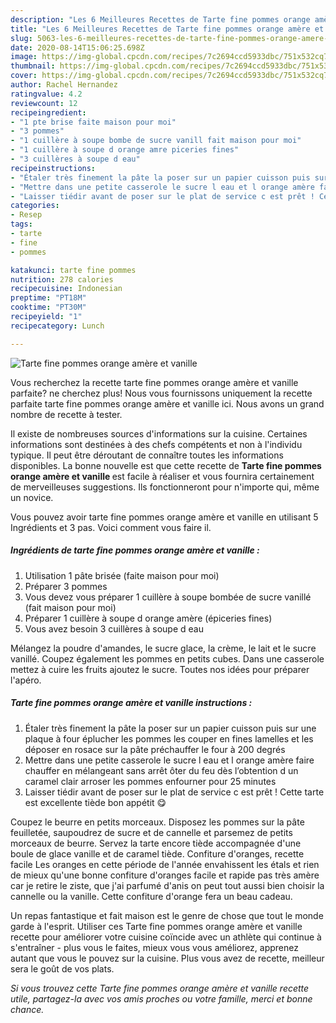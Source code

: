 ```yaml
---
description: "Les 6 Meilleures Recettes de Tarte fine pommes orange amère et vanille"
title: "Les 6 Meilleures Recettes de Tarte fine pommes orange amère et vanille"
slug: 5063-les-6-meilleures-recettes-de-tarte-fine-pommes-orange-amere-et-vanille
date: 2020-08-14T15:06:25.698Z
image: https://img-global.cpcdn.com/recipes/7c2694ccd5933dbc/751x532cq70/tarte-fine-pommes-orange-amere-et-vanille-photo-principale-de-la-recette.jpg
thumbnail: https://img-global.cpcdn.com/recipes/7c2694ccd5933dbc/751x532cq70/tarte-fine-pommes-orange-amere-et-vanille-photo-principale-de-la-recette.jpg
cover: https://img-global.cpcdn.com/recipes/7c2694ccd5933dbc/751x532cq70/tarte-fine-pommes-orange-amere-et-vanille-photo-principale-de-la-recette.jpg
author: Rachel Hernandez
ratingvalue: 4.2
reviewcount: 12
recipeingredient:
- "1 pte brise faite maison pour moi"
- "3 pommes"
- "1 cuillère à soupe bombe de sucre vanill fait maison pour moi"
- "1 cuillère à soupe d orange amre piceries fines"
- "3 cuillères à soupe d eau"
recipeinstructions:
- "Étaler très finement la pâte la poser sur un papier cuisson puis sur une plaque à four éplucher les pommes les couper en fines lamelles et les déposer en rosace sur la pâte préchauffer le four à 200 degrés"
- "Mettre dans une petite casserole le sucre l eau et l orange amère faire chauffer en mélangeant sans arrêt ôter du feu dès l’obtention d un caramel clair arroser les pommes enfourner pour 25 minutes"
- "Laisser tiédir avant de poser sur le plat de service c est prêt ! Cette tarte est excellente tiède bon appétit 😋"
categories:
- Resep
tags:
- tarte
- fine
- pommes

katakunci: tarte fine pommes 
nutrition: 278 calories
recipecuisine: Indonesian
preptime: "PT18M"
cooktime: "PT30M"
recipeyield: "1"
recipecategory: Lunch

---
```



![Tarte fine pommes orange amère et vanille](https://img-global.cpcdn.com/recipes/7c2694ccd5933dbc/751x532cq70/tarte-fine-pommes-orange-amere-et-vanille-photo-principale-de-la-recette.jpg)

Vous recherchez la recette tarte fine pommes orange amère et vanille parfaite? ne cherchez plus! Nous vous fournissons uniquement la recette parfaite tarte fine pommes orange amère et vanille ici. Nous avons un grand nombre de recette à tester.

Il existe de nombreuses sources d'informations sur la cuisine. Certaines informations sont destinées à des chefs compétents et non à l'individu typique. Il peut être déroutant de connaître toutes les informations disponibles. La bonne nouvelle est que cette recette de <strong> Tarte fine pommes orange amère et vanille </strong> est facile à réaliser et vous fournira certainement de merveilleuses suggestions. Ils fonctionneront pour n'importe qui, même un novice.

<!--inarticleads1-->

Vous pouvez avoir tarte fine pommes orange amère et vanille en utilisant 5 Ingrédients et 3 pas. Voici comment vous faire il.

##### Ingrédients de tarte fine pommes orange amère et vanille :

1. Utilisation 1 pâte brisée (faite maison pour moi)
1. Préparer 3 pommes
1. Vous devez vous préparer 1 cuillère à soupe bombée de sucre vanillé (fait maison pour moi)
1. Préparer 1 cuillère à soupe d orange amère (épiceries fines)
1. Vous avez besoin 3 cuillères à soupe d eau


Mélangez la poudre d&#39;amandes, le sucre glace, la crème, le lait et le sucre vanillé. Coupez également les pommes en petits cubes. Dans une casserole mettez à cuire les fruits ajoutez le sucre. Toutes nos idées pour préparer l&#39;apéro. 

<!--inarticleads2-->

##### Tarte fine pommes orange amère et vanille instructions :

1. Étaler très finement la pâte la poser sur un papier cuisson puis sur une plaque à four éplucher les pommes les couper en fines lamelles et les déposer en rosace sur la pâte préchauffer le four à 200 degrés
1. Mettre dans une petite casserole le sucre l eau et l orange amère faire chauffer en mélangeant sans arrêt ôter du feu dès l’obtention d un caramel clair arroser les pommes enfourner pour 25 minutes
1. Laisser tiédir avant de poser sur le plat de service c est prêt ! Cette tarte est excellente tiède bon appétit 😋


Coupez le beurre en petits morceaux. Disposez les pommes sur la pâte feuilletée, saupoudrez de sucre et de cannelle et parsemez de petits morceaux de beurre. Servez la tarte encore tiède accompagnée d&#39;une boule de glace vanille et de caramel tiède. Confiture d&#39;oranges, recette facile Les oranges en cette période de l&#39;année envahissent les étals et rien de mieux qu&#39;une bonne confiture d&#39;oranges facile et rapide pas très amère car je retire le ziste, que j&#39;ai parfumé d&#39;anis on peut tout aussi bien choisir la cannelle ou la vanille. Cette confiture d&#39;orange fera un beau cadeau. 

<!--inarticleads1-->

<p>
Un repas fantastique et fait maison est le genre de chose que tout le monde garde à l'esprit. Utiliser ces Tarte fine pommes orange amère et vanille recette pour améliorer votre cuisine coïncide avec un athlète qui continue à s'entraîner - plus vous le faites, mieux vous vous améliorez, apprenez autant que vous le pouvez sur la cuisine. Plus vous avez de recette, meilleur sera le goût de vos plats.
</p>

<p>
<i>Si vous trouvez cette Tarte fine pommes orange amère et vanille recette utile, partagez-la avec vos amis proches ou votre famille, merci et bonne chance.</i>
</p>
